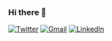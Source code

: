 ### Hi there 👋

[![Twitter](https://img.shields.io/badge/Twitter-1DA1F2?style=for-the-badge&logo=twitter&logoColor=white)](https://twitter.com/morianop)
[![Gmail](https://img.shields.io/badge/-Email-D14836?style=flat&logo=Gmail&logoColor=white&link=mailto:moriano@ieee.org)](mailto:oriano@ieee.org)
[![LinkedIn](https://img.shields.io/badge/LinkedIn-0077B5?style=for-the-badge&logo=linkedin&logoColor=white)](https://www.linkedin.com/in/pablo-moriano-phd-1a949923/)

<!--
**pmoriano/pmoriano** is a ✨ _special_ ✨ repository because its `README.md` (this file) appears on your GitHub profile.

Here are some ideas to get you started:

- 🔭 I’m currently working on ...
- 🌱 I’m currently learning ...
- 👯 I’m looking to collaborate on ...
- 🤔 I’m looking for help with ...
- 💬 Ask me about ...
- 📫 How to reach me: ...
- 😄 Pronouns: ...
- ⚡ Fun fact: ...
-->
